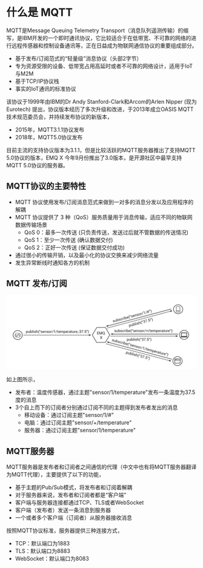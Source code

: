 #  什么是 MQTT

MQTT是Message Queuing Telemetry Transport（消息队列遥测传输）的缩写，是IBM开发的一个即时通讯协议，它比较适合于在低带宽、不可靠的网络的进行远程传感器和控制设备通讯等，正在日益成为物联网通信协议的重要组成部分。

- 基于发布/订阅范式的“轻量级”消息协议（头部2字节）
- 专为资源受限的设备、低带宽占用高延时或者不可靠的网络设计，适用于IoT与M2M
- 基于TCP/IP协议栈
- 事实的IoT通讯的标准协议

该协议于1999年由IBM的Dr Andy Stanford-Clark和Arcom的Arlen Nipper (现为Eurotech) 提出，协议版本经历了多次升级和改进，于2013年成立OASIS MQTT技术规范委员会，并持续发布协议的新版本，

- 2015年，MQTT3.1.1协议发布
- 2018年，MQTT5.0协议发布

目前主流的支持协议版本为3.1.1，但是比较活跃的MQTT服务器推出了支持MQTT 5.0协议的版本，EMQ X 今年9月份推出了3.0版本，是开源社区中最早支持MQTT 5.0协议的服务器。

## MQTT协议的主要特性

- MQTT 协议使用发布/订阅消息范式来做到一对多的消息分发以及应用程序的解耦 
- MQTT 协议提供了 3 种（QoS）服务质量用于消息传输，适应不同的物联网数据传输场景
  - QoS 0：最多一次传送 (只负责传送，发送过后就不管数据的传送情况) 
  - QoS 1：至少一次传送 (确认数据交付) 
  - QoS 2：正好一次传送 (保证数据交付成功) 
- 通过很小的传输开销，以及最小化的协议交换来减少网络流量 
- 发生异常断线时通知各方的机制 

## MQTT 发布/订阅

![订阅与发布](../assets/image-20180927222728201.png)

如上图所示，

- 发布者：温度传感器，通过主题"sensor/1/temperature"发布一条温度为37.5度的消息
- 3个自上而下的订阅者分别通过订阅不同的主题得到发布者发出的消息
  - 移动设备：通过订阅主题"sensor/1/#"
  - 电脑：通过订阅主题"sensor/+/temperature"
  - 服务器：通过订阅主题"sensor/1/temperature"

## MQTT服务器

MQTT服务器是发布者和订阅者之间通信的代理（中文中也有将MQTT服务器翻译为MQTT代理），主要提供了以下的功能，

- 基于主题的Pub/Sub模式，将发布者和订阅着解耦
- 对于服务器来说，发布者和订阅者都是“客户端”
- 客户端与服务器连接都通过TCP、TLS或者WebSocket
- 客户端（发布者）发送一条消息到服务器
- 一个或者多个客户端（订阅者）从服务器接收消息

按照MQTT协议标准，服务器提供三种连接方式，

- TCP：默认端口为1883
- TLS：默认端口为8883
- WebSocket：默认端口为8083

